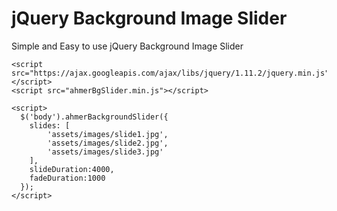 # jQuery Background Image Slider
Simple and Easy to use jQuery Background Image Slider

```
<script src="https://ajax.googleapis.com/ajax/libs/jquery/1.11.2/jquery.min.js"></script>
<script src="ahmerBgSlider.min.js"></script>
```
```
<script>
  $('body').ahmerBackgroundSlider({
  	slides: [
  		'assets/images/slide1.jpg',
  		'assets/images/slide2.jpg',
  		'assets/images/slide3.jpg'
  	],
  	slideDuration:4000, 
  	fadeDuration:1000
  });
</script>
```
